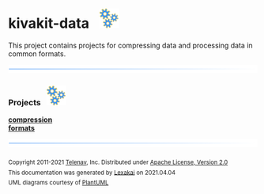 # kivakit-data &nbsp;&nbsp;![](documentation/images/gears-40.png)

This project contains projects for compressing data and processing data in common formats.

![](documentation/images/horizontal-line.png)

[//]: # (start-user-text)



[//]: # (end-user-text)

### Projects &nbsp; ![](documentation/images/gears-40.png)

[**compression**](compression/README.md)  
[**formats**](formats/README.md)  

[//]: # (start-user-text)



[//]: # (end-user-text)

![](documentation/images/horizontal-line.png)

<sub>Copyright 2011-2021 [Telenav](http://telenav.com), Inc. Distributed under [Apache License, Version 2.0](LICENSE)</sub>  
<sub>This documentation was generated by [Lexakai](https://github.com/Telenav/lexakai) on 2021.04.04</sub>    
<sub>UML diagrams courtesy of [PlantUML](http://plantuml.com)</sub>
